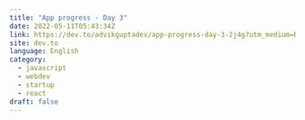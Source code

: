 ```yaml
---
title: "App progress - Day 3"
date: 2022-05-11T05:43:34Z
link: https://dev.to/advikguptadev/app-progress-day-3-2j4g?utm_medium=RSS&utm_source=news.12bit.vn
site: dev.to
language: English
category:
  - javascript
  - webdev
  - startup
  - react
draft: false
---
```

